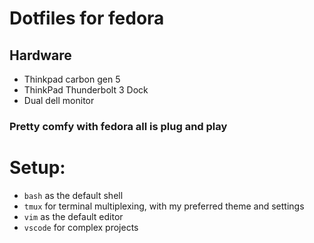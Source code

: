# Dotfiles for fedora
## Hardware
* Thinkpad carbon gen 5
* ThinkPad Thunderbolt 3 Dock
* Dual dell monitor
### **Pretty comfy with fedora all is plug and play**

# Setup:

- `bash` as the default shell
- `tmux` for terminal multiplexing, with my preferred theme and settings
- `vim` as the default editor
-  `vscode` for complex projects
